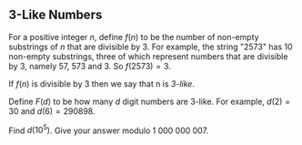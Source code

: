 ## 3-Like Numbers

For a positive integer  $n$, define  $f(n)$  to be the number of non-empty substrings of  $n$  that are divisible by $3$. For example, the string "2573" has 10 non-empty substrings, three of which represent numbers that are divisible by 3, namely 57, 573 and 3. So  $f(2573)=3$.

If  $f(n)$  is divisible by 3 then we say that  n  is  *3-like*.

Define  $F(d)$  to be how many  $d$  digit numbers are 3-like. For example,  $d(2)=30$  and  $d(6)=290898$.

Find  $d(10^5)$. Give your answer modulo  $1\ 000\ 000\ 007$.
